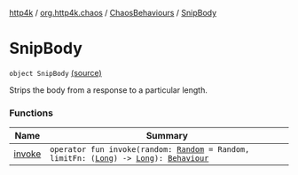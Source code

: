 [http4k](../../../index.md) / [org.http4k.chaos](../../index.md) / [ChaosBehaviours](../index.md) / [SnipBody](./index.md)

# SnipBody

`object SnipBody` [(source)](https://github.com/http4k/http4k/blob/master/http4k-testing-chaos/src/main/kotlin/org/http4k/chaos/ChaosBehaviours.kt#L106)

Strips the body from a response to a particular length.

### Functions

| Name | Summary |
|---|---|
| [invoke](invoke.md) | `operator fun invoke(random: `[`Random`](https://kotlinlang.org/api/latest/jvm/stdlib/kotlin.random/-random/index.html)` = Random, limitFn: (`[`Long`](https://kotlinlang.org/api/latest/jvm/stdlib/kotlin/-long/index.html)`) -> `[`Long`](https://kotlinlang.org/api/latest/jvm/stdlib/kotlin/-long/index.html)`): `[`Behaviour`](../../-behaviour.md) |

